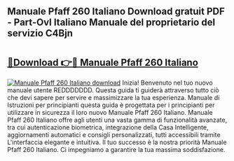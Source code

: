 ## Manuale Pfaff 260 Italiano Download gratuit PDF - Part-OvI Italiano Manuale del proprietario del servizio C4Bjn

# <h2><a href="http://dff426k.blite.top/?on=Manuale+Pfaff+260+Italiano">🔗Download 👉🔴 Manuale Pfaff 260 Italiano</a></h2>

[![Manuale Pfaff 260 Italiano download](https://i.imgur.com/lujVjoI.png)](http://dff426k.blite.top/?on=Manuale+Pfaff+260+Italiano)
Inizia! Benvenuto nel tuo nuovo manuale utente REDDDDDDD. Questa guida ti guiderà attraverso tutto ciò che devi sapere per servire e massimizzare la tua esperienza. Manuale di Istruzioni per principianti questa guida è progettata per i principianti per utilizzare in sicurezza il loro nuovo Manuale Pfaff 260 Italiano. Manuale Pfaff 260 Italiano offre agli utenti una vasta gamma di funzionalità avanzate, tra cui autenticazione biometrica, integrazione della Casa Intelligente, aggiornamenti automatici e consigli personalizzati, tutti accessibili tramite L'interfaccia elegante e intuitiva. Il tuo successo è la nostra priorità Manuale Pfaff 260 Italiano. Ci impegniamo a garantire la tua massima soddisfazione.
